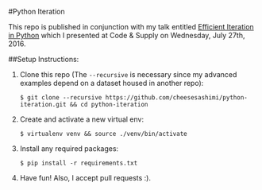 #Python Iteration

This repo is published in conjunction with my talk entitled
[Efficient Iteration in Python](https://docs.google.com/presentation/d/1bC1IUY3BQcWHzRVblpmSBjYpHkcdhT9EUkcxNo2UUgY/edit?usp=sharing) which I presented
at Code & Supply on Wednesday, July 27th, 2016.

##Setup Instructions:
1. Clone this repo (The `--recursive` is necessary since my advanced examples depend on a dataset housed in another repo):

   `$ git clone --recursive https://github.com/cheesesashimi/python-iteration.git && cd python-iteration`

2. Create and activate a new virtual env:

   `$ virtualenv venv && source ./venv/bin/activate`

3. Install any required packages:

   `$ pip install -r requirements.txt`

4. Have fun! Also, I accept pull requests :).
